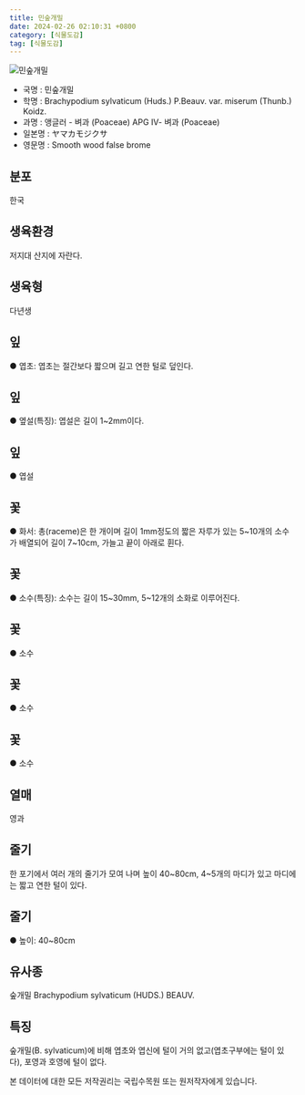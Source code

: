 ```yaml
---
title: 민숲개밀
date: 2024-02-26 02:10:31 +0800
category: [식물도감]
tag: [식물도감]
---
```




![민숲개밀](/fileUpload/plants/basic/Gramineae/Brachypodium/14319/14319_1_th2.jpg)
- 국명 : 민숲개밀
- 학명 : Brachypodium sylvaticum (Huds.) P.Beauv. var. miserum (Thunb.) Koidz.
- 과명 : 앵글러 - 벼과 (Poaceae) APG Ⅳ- 벼과 (Poaceae)
- 일본명 : ヤマカモジクサ
- 영문명 : Smooth wood false brome


## 분포
한국
## 생육환경
저지대 산지에 자란다.
## 생육형
다년생
## 잎
● 엽초: 엽초는 절간보다 짧으며 길고 연한 털로 덮인다.
## 잎
● 옆설(특징): 엽설은 길이 1~2mm이다.
## 잎
● 엽설
## 꽃
● 화서: 총(raceme)은 한 개이며 길이 1mm정도의 짧은 자루가 있는 5~10개의 소수가 배열되어 길이 7~10cm, 가늘고 끝이 아래로 휜다.
## 꽃
● 소수(특징): 소수는 길이 15~30mm, 5~12개의 소화로 이루어진다.
## 꽃
● 소수
## 꽃
● 소수
## 꽃
● 소수
## 열매
영과
## 줄기
한 포기에서 여러 개의 줄기가 모여 나며 높이 40~80cm, 4~5개의 마디가 있고 마디에는 짧고 연한 털이 있다.
## 줄기
● 높이: 40~80cm
## 유사종
숲개밀 Brachypodium sylvaticum (HUDS.) BEAUV.
## 특징
숲개밀(B. sylvaticum)에 비해 엽초와 엽신에 털이 거의 없고(엽초구부에는 털이 있다), 포영과 호영에 털이 없다.






본 데이터에 대한 모든 저작권리는 국립수목원 또는 원저작자에게 있습니다.
